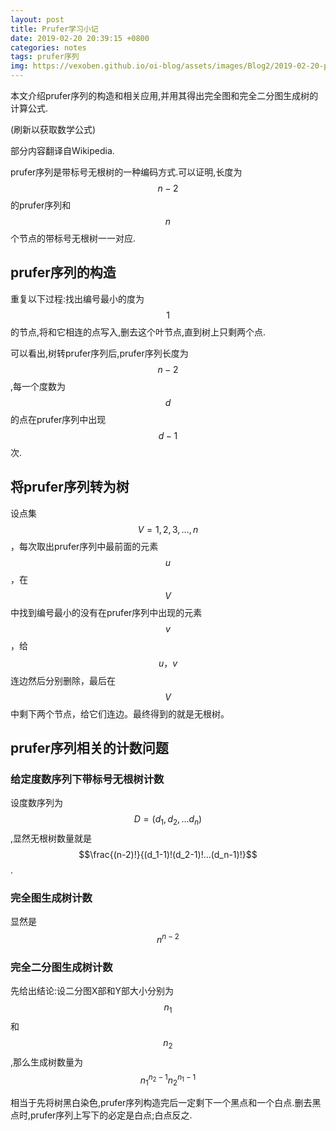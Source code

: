 ```yaml
---
layout: post
title: Prufer学习小记
date: 2019-02-20 20:39:15 +0800
categories: notes
tags: prufer序列
img: https://vexoben.github.io/oi-blog/assets/images/Blog2/2019-02-20-prufer学习小记.png
---
```


本文介绍prufer序列的构造和相关应用,并用其得出完全图和完全二分图生成树的计算公式.

(刷新以获取数学公式)

部分内容翻译自Wikipedia.

prufer序列是带标号无根树的一种编码方式.可以证明,长度为$$n-2$$的prufer序列和$$n$$个节点的带标号无根树一一对应.

## **prufer序列的构造**

重复以下过程:找出编号最小的度为$$1$$的节点,将和它相连的点写入,删去这个叶节点,直到树上只剩两个点.

可以看出,树转prufer序列后,prufer序列长度为$$n-2$$,每一个度数为$$d$$的点在prufer序列中出现$$d-1$$次.

## **将prufer序列转为树**

设点集$$V={1,2,3,...,n}$$，每次取出prufer序列中最前面的元素$$u$$，在$$V$$中找到编号最小的没有在prufer序列中出现的元素$$v$$，给$$u，v$$连边然后分别删除，最后在$$V$$中剩下两个节点，给它们连边。最终得到的就是无根树。

## **prufer序列相关的计数问题**

### **给定度数序列下带标号无根树计数**

设度数序列为$$D=(d_1,d_2,...d_n)$$,显然无根树数量就是$$\frac{(n-2)!}{(d_1-1)!(d_2-1)!...(d_n-1)!}$$.

### **完全图生成树计数**

显然是$$n^{n-2}$$

### **完全二分图生成树计数**

先给出结论:设二分图X部和Y部大小分别为$$n_1$$和$$n_2$$,那么生成树数量为$$n_1^{n_2-1}n_2^{n_1-1}$$

相当于先将树黑白染色,prufer序列构造完后一定剩下一个黑点和一个白点.删去黑点时,prufer序列上写下的必定是白点;白点反之.
